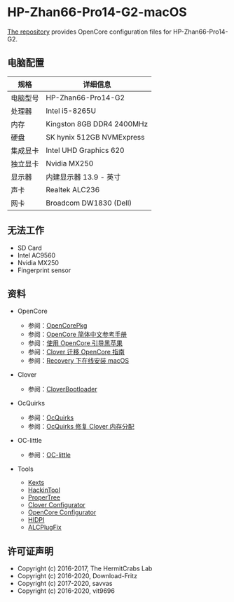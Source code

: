 # HP-Zhan66-Pro14-G2-macOS

[The repository](https://github.com/chiccheung/HP-Zhan66-Pro14-G2-macOS) provides OpenCore configuration files for HP-Zhan66-Pro14-G2. 

## 电脑配置

| 规格     | 详细信息 |
| -------- | ------- |
| 电脑型号 | HP-Zhan66-Pro14-G2 |
| 处理器 | Intel i5-8265U |
| 内存     | Kingston 8GB DDR4 2400MHz |
| 硬盘     | SK hynix 512GB NVMExpress |
| 集成显卡 | Intel UHD Graphics 620 |
| 独立显卡 | Nvidia MX250 |
| 显示器   | 内建显示器 13.9 - 英寸 |
| 声卡     | Realtek ALC236 |
| 网卡     | Broadcom DW1830 (Dell) |


## 无法工作

- SD Card
- Intel AC9560
- Nvidia MX250
- Fingerprint sensor

## 资料

-  OpenCore
   - 参阅：[OpenCorePkg](https://github.com/acidanthera/OpenCorePkg)
   - 参阅：[OpenCore 简体中文参考手册](https://oc.skk.moe/)
   - 参阅：[使用 OpenCore 引导黑苹果](https://blog.xjn819.com/?p=543)
   - 参阅：[Clover 迁移 OpenCore 指南](https://blog.skk.moe/post/from-clover-to-opencore/)
   - 参阅：[Recovery 下在线安装 macOS](https://github.com/cattyhouse/oc-guide/blob/master/oc-dmg-install.md)

-  Clover
   - 参阅：[CloverBootloader](https://github.com/CloverHackyColor/CloverBootloader)

-  OcQuirks
   - 参阅：[OcQuirks](https://github.com/ReddestDream/OcQuirks)
   - 参阅：[OcQuirks 修复 Clover 内存分配](https://blog.skk.moe/post/time-to-use-ocquirks/)

-  OC-little
   - 参阅：[OC-little](https://github.com/daliansky/OC-little)

-  Tools
   - [Kexts](https://kext.skk.moe/)
   - [HackinTool](https://kext.skk.moe/Software/HackinTool/)
   - [ProperTree](https://github.com/corpnewt/ProperTree)
   - [Clover Configurator](https://mackie100projects.altervista.org/download-clover-configurator/)
   - [OpenCore Configurator](https://mackie100projects.altervista.org/download-opencore-configurator/)
   - [HIDPI](https://github.com/chiccheung/HP-Zhan66-Pro14-G2-macOS/tree/master/Tools/HIDPI)
   - [ALCPlugFix](https://github.com/chiccheung/HP-Zhan66-Pro14-G2-macOS/tree/master/Tools/ALCPlugFix)
   


## 许可证声明

- Copyright (c) 2016-2017, The HermitCrabs Lab
- Copyright (c) 2016-2020, Download-Fritz
- Copyright (c) 2017-2020, savvas
- Copyright (c) 2016-2020, vit9696
